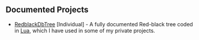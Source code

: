 ## Documented Projects

- [RedblackDbTree](https://theeman05.github.io/RedBlackDbTree/) [Individual] - A fully documented Red-black tree coded in [Lua](https://www.lua.org/), which I have used in some of my private projects. 